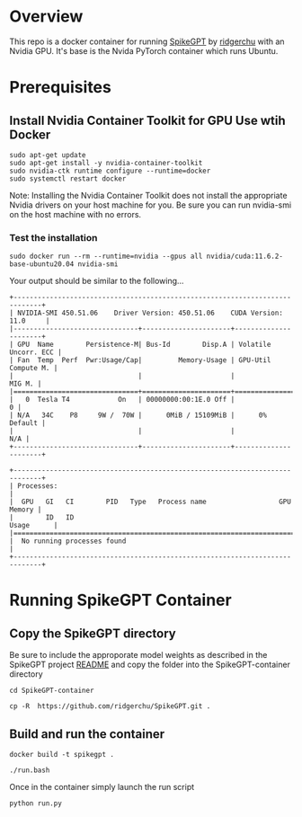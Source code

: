 # Overview
This repo is a docker container for running [SpikeGPT](https://github.com/ridgerchu/SpikeGPT/) by [ridgerchu](https://github.com/ridgerchu) with an Nvidia GPU. It's base is the Nvida PyTorch container which runs Ubuntu.

# Prerequisites


## Install Nvidia Container Toolkit for GPU Use wtih Docker

```
sudo apt-get update
sudo apt-get install -y nvidia-container-toolkit
sudo nvidia-ctk runtime configure --runtime=docker
sudo systemctl restart docker
```

Note: Installing the Nvidia Container Toolkit does not install the appropriate Nvidia drivers on your host machine for you. Be sure you can run nvidia-smi on the host machine with no errors.

### Test the installation

```
sudo docker run --rm --runtime=nvidia --gpus all nvidia/cuda:11.6.2-base-ubuntu20.04 nvidia-smi
```

Your output should be similar to the following...


```
+-----------------------------------------------------------------------------+
| NVIDIA-SMI 450.51.06    Driver Version: 450.51.06    CUDA Version: 11.0     |
|-------------------------------+----------------------+----------------------+
| GPU  Name        Persistence-M| Bus-Id        Disp.A | Volatile Uncorr. ECC |
| Fan  Temp  Perf  Pwr:Usage/Cap|         Memory-Usage | GPU-Util  Compute M. |
|                               |                      |               MIG M. |
|===============================+======================+======================|
|   0  Tesla T4            On   | 00000000:00:1E.0 Off |                    0 |
| N/A   34C    P8     9W /  70W |      0MiB / 15109MiB |      0%      Default |
|                               |                      |                  N/A |
+-------------------------------+----------------------+----------------------+

+-----------------------------------------------------------------------------+
| Processes:                                                                  |
|  GPU   GI   CI        PID   Type   Process name                  GPU Memory |
|        ID   ID                                                   Usage      |
|=============================================================================|
|  No running processes found                                                 |
+-----------------------------------------------------------------------------+
```


# Running SpikeGPT Container

## Copy the SpikeGPT directory

Be sure to include the approporate model weights as described in the SpikeGPT project [README](https://github.com/ridgerchu/SpikeGPT) and copy the folder into the SpikeGPT-container directory

```
cd SpikeGPT-container

cp -R  https://github.com/ridgerchu/SpikeGPT.git .
```

## Build and run the container

```
docker build -t spikegpt .

./run.bash
```

Once in the container simply launch the run script

```
python run.py
```
